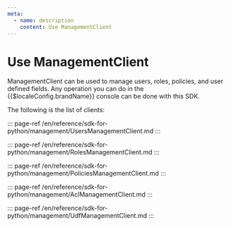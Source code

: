 ```yaml
---
meta:
  - name: description
    content: Use ManagementClient
---
```


# Use ManagementClient

<LastUpdated/>

ManagementClient can be used to manage users, roles, policies, and user defined fields. Any operation you can do in the {{$localeConfig.brandName}} console can be done with this SDK.

The following is the list of clients:

::: page-ref /en/reference/sdk-for-python/management/UsersManagementClient.md
:::

::: page-ref /en/reference/sdk-for-python/management/RolesManagementClient.md
:::

::: page-ref /en/reference/sdk-for-python/management/PoliciesManagementClient.md
:::

::: page-ref /en/reference/sdk-for-python/management/AclManagementClient.md
:::

::: page-ref /en/reference/sdk-for-python/management/UdfManagementClient.md
:::
